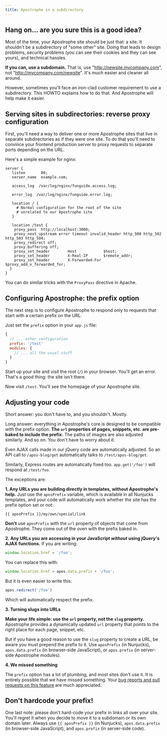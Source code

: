 ```yaml
---
title: Apostrophe in a subdirectory
---
```


## Hang on... are you sure this is a good idea?

Most of the time, your Apostrophe site should be just that: a site. It shouldn't be a subdirectory of "some other" site. Doing that leads to design problems, security problems (you can see their cookies and they can see yours), and technical hassles.

**If you can, use a subdomain.** That is, use "http://newsite.mycompany.com", not "http://mycompany.com/newsite". It's much easier and cleaner all around.

However, sometimes you'll face an iron-clad customer requirement to use a subdirectory. This HOWTO explains how to do that. And Apostrophe will help make it easier.

## Serving sites in subdirectories: reverse proxy configuration

First, you'll need a way to deliver one or more Apostrophe sites that live in separate subdirectories as if they were one site. To do that you'll need to convince your frontend production server to proxy requests to separate ports depending on the URL.

Here's a simple example for nginx:

```
server {
   listen       80;
   server_name  example.com;

   access_log  /var/log/nginx/funguide.access.log;

   error_log  /var/log/nginx/funguide.error.log;

   location / {
     # Normal configuration for the root of the site
     # unrelated to our Apostrophe site
   }

   location /test {
    proxy_pass  http://localhost:3000;
    proxy_next_upstream error timeout invalid_header http_500 http_502 http_503 http_504;
    proxy_redirect off;
    proxy_buffering off;
    proxy_set_header        Host            $host;
    proxy_set_header        X-Real-IP       $remote_addr;
    proxy_set_header        X-Forwarded-For $proxy_add_x_forwarded_for;
  }
}
```

You can do similar tricks with the `ProxyPass` directive in Apache.

## Configuring Apostrophe: the prefix option

The next step is to configure Apostrophe to respond only to requests that start with a certain prefix on the URL.

Just set the `prefix` option in your `app.js` file:

```javascript
{
  // ... other configuration
  prefix: '/test'
  modules: {
    // ... all the usual stuff
  }
}
```

Start up your site and visit the root (`/`) in your browser. You'll get an error. That's a good thing: the site isn't there.

Now visit `/test`. You'll see the homepage of your Apostrophe site.

## Adjusting your code

Short answer: you don't have to, and you shouldn't. Mostly.

Long answer: everything in Apostrophe's core is designed to be compatible with the prefix option. **The `url` properties of pages, snippets, etc. are pre-baked to include the prefix.** The paths of images are also adjusted similarly. And so on. You don't have to worry about it.

Even AJAX calls made in our jQuery code are automatically adjusted. So an API call to `/apos-blog/get` automatically talks to `/test/apos-blog/get`.

Similarly, Express routes are automatically fixed too. `app.get('/foo')` will respond at `/test/foo`.

The exceptions are:

**1. Any URLs you are building directly in templates, without Apostrophe's help.** Just use the `aposPrefix` variable, which is available in all Nunjucks templates, and your code will automatically work whether the site has the prefix option set or not:

```
{{ aposPrefix }}/my/own/special/link
```

**Don't** use `aposPrefix` with the `url` property of objects that come from Apostrophe. They come out of the oven with the prefix baked in.

**2. Any URLs you are accessing in your JavaScript *without* using jQuery's AJAX functions.** If you are writing:

```javascript
window.location.href = '/foo';
```

You can replace this with:

```javascript
window.location.href = apos.data.prefix + '/foo';
```

But it is even easier to write this:

```javascript
apos.redirect('/foo')
```

Which will automatically respect the prefix.

**3. Turning slugs into URLs**

**Make your life simple: use the `url` property, not the `slug` property.** Apostrophe provides a dynamically updated `url` property that points to the right place for each page, snippet, etc.

But if you have a good reason to use the `slug` property to create a URL, be aware you must prepend the prefix to it. Use `aposPrefix` (in Nunjucks), `apos.data.prefix` (in browser-side JavaScript), or `apos.prefix` (in server-side Apostrophe modules).

**4. We missed something**

The `prefix` option has a lot of plumbing, and most sites don't use it. It is entirely possible that we have missed something. Your [bug reports and pull requests on this feature](https://github.com/punkave/apostrophe/issues) are much appreciated.

## Don't hardcode your prefix!

One last note: please don't hard-code your prefix in links all over your site. You'll regret it when you decide to move it to a subdomain or its own domain later. Always use `{{ aposPrefix }}` (in Nunjucks), `apos.data.prefix` (in browser-side JavaScript), and `apos.prefix` (in server-side code).
